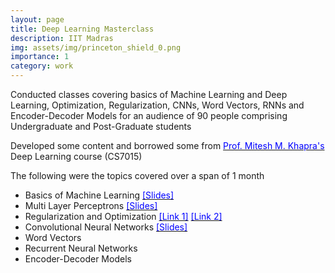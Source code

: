 ```yaml
---
layout: page
title: Deep Learning Masterclass
description: IIT Madras
img: assets/img/princeton_shield_0.png
importance: 1
category: work
---
```


Conducted classes covering basics of Machine Learning and Deep Learning, Optimization, Regularization, CNNs, Word Vectors, RNNs and Encoder-Decoder Models for an audience of 90 people comprising Undergraduate and Post-Graduate students

Developed some content and borrowed some from [<span style="color:blue">Prof. Mitesh M. Khapra's</span>](https://www.cse.iitm.ac.in/~miteshk/) Deep Learning course (CS7015)

The following were the topics covered over a span of 1 month

- Basics of Machine Learning [<span style="color:blue">[Slides]</span>](https://drive.google.com/open?id=14MRJleQh98riDF88z4zm_4mWuEIO4YFI)
- Multi Layer Perceptrons [<span style="color:blue">[Slides]</span>](https://drive.google.com/file/d/0BxkBNdPqeM3GQUNJd29QeVVKQld3bnYwbjNheUt4Nl9FcDhJ/view)
- Regularization and Optimization [<span style="color:blue">[Link 1]</span>](https://drive.google.com/file/d/1P5Hh5AhoaUZC0C7vgeG15-ebToSP6NyG/view) [<span style="color:blue">[Link 2]</span>](https://drive.google.com/file/d/1Yl2MAn6_Pok3hqwD8bw85C3YFRT5xGQf/view)
- Convolutional Neural Networks [<span style="color:blue">[Slides]</span>](https://ameet-1997.github.io/files/CNN.pdf)
- Word Vectors
- Recurrent Neural Networks
- Encoder-Decoder Models